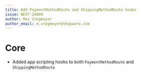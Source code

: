 ```yaml
---
title: Add PaymentMethodRoute and ShippingMethodRoute hooks
issue: NEXT-24809
author: Max Stegmeyer
author_email: m.stegmeyer@shopware.com
---
```

# Core
* Added app scripting hooks to both `PaymentMethodRoute` and `ShippingMethodRoute`

